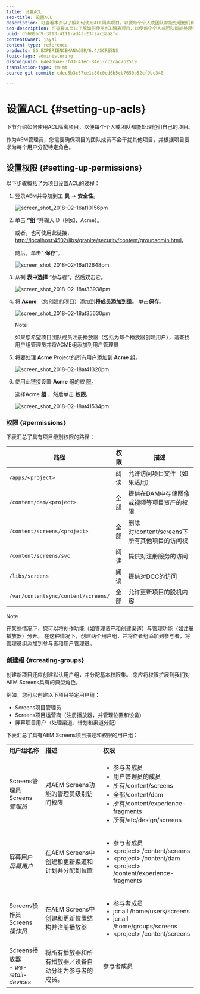 ```yaml
---
title: 设置ACL
seo-title: 设置ACL
description: 可查看本页以了解如何使用ACL隔离项目，以便每个个人或团队都能处理他们自己的项目。
seo-description: 可查看本页以了解如何使用ACL隔离项目，以便每个个人或团队都能处理他们自己的项目。
uuid: d5609bd9-3f13-4f11-ad4f-23c2ac3aa8fc
contentOwner: jsyal
content-type: reference
products: SG_EXPERIENCEMANAGER/6.4/SCREENS
topic-tags: administering
discoiquuid: 64e4d6ae-3fd3-41ec-84e1-cc2cac7b2519
translation-type: tm+mt
source-git-commit: cdec5b3c57ce1c80c0ed6b5cb7650b52cf9bc340

---
```



# 设置ACL {#setting-up-acls}

下节介绍如何使用ACL隔离项目，以便每个个人或团队都能处理他们自己的项目。

作为AEM管理员，您需要确保项目的团队成员不会干扰其他项目，并根据项目要求为每个用户分配特定角色。

## 设置权限 {#setting-up-permissions}

以下步骤概括了为项目设置ACL的过程：

1. 登录AEM并导航到工 **具** → **安全性**。

   ![screen_shot_2018-02-16at10156pm](assets/screen_shot_2018-02-16at10156pm.png)

1. 单击 **“组** ”并输入ID（例如，Acme）。

   或者，也可使用此链接， [http://localhost:4502/libs/granite/security/content/groupadmin.html](http://localhost:4502/libs/granite/security/content/groupadmin.html)。

   随后，单击“ **保存**”。

   ![screen_shot_2018-02-16at12648pm](assets/screen_shot_2018-02-16at12648pm.png)

1. 从列 **表中选择** “参与者”，然后双击它。

   ![screen_shot_2018-02-18at33938pm](assets/screen_shot_2018-02-18at33938pm.png)

1. 将 **Acme** （您创建的项目）添加到**将成员添加到组**。 单击&#x200B;**保存**。

   ![screen_shot_2018-02-18at35630pm](assets/screen_shot_2018-02-18at35630pm.png)

   >[!NOTE]
   >
   >如果您希望项目团队成员注册播放器（包括为每个播放器创建用户），请查找用户组管理员并将ACME组添加到用户管理员

1. 将要处理 **Acme** Project的所有用户添加到 **Acme** 组。

   ![screen_shot_2018-02-18at41320pm](assets/screen_shot_2018-02-18at41320pm.png)

1. 使用此链接设置 **Acme** 组的权 [限](http://localhost:4502/useradmin)。

   选择Acme **组** ，然后单击 **权限**。

   ![screen_shot_2018-02-18at41534pm](assets/screen_shot_2018-02-18at41534pm.png)

### 权限 {#permissions}

下表汇总了具有项目级别权限的路径：

| **路径** | **权限** | **描述** |
|---|---|---|
| `/apps/<project>` | 阅读 | 允许访问项目文件（如果适用） |
| `/content/dam/<project>` | 全部 | 提供在DAM中存储图像或视频等项目资产的权限 |
| `/content/screens/<project>` | 全部 | 删除对/content/screens下所有其他项目的访问权 |
| `/content/screens/svc` | 阅读 | 提供对注册服务的访问 |
| `/libs/screens` | 阅读 | 提供对DCC的访问 |
| `/var/contentsync/content/screens/` | 全部 | 允许更新项目的脱机内容 |

>[!NOTE]
>
>在某些情况下，您可以将创作功能（如管理资产和创建渠道）与管理功能（如注册播放器）分开。 在这种情况下，创建两个用户组，并将作者组添加到参与者，将管理员组添加到参与者和用户管理员。

### 创建组 {#creating-groups}

创建新项目还应创建默认用户组，并分配基本权限集。 您应将权限扩展到我们对AEM Screens具有的典型角色。

例如，您可以创建以下项目特定用户组：

* Screens项目管理员
* Screens项目运营商（注册播放器，并管理位置和设备）
* 屏幕项目用户（处理渠道、计划和渠道分配）

下表汇总了具有AEM Screens项目描述和权限的用户组：

<table> 
 <tbody>
  <tr>
   <td><strong>用户组名称</strong></td> 
   <td><strong>描述</strong></td> 
   <td><strong>权限</strong></td> 
  </tr>
  <tr>
   <td>Screens管理员<br /> Screens <em>管理员</em></td> 
   <td>对AEM Screens功能的管理员级别访问权限</td> 
   <td>
    <ul> 
     <li>参与者成员</li> 
     <li>用户管理员的成员</li> 
     <li>所有/content/screens</li> 
     <li>全部/content/dam</li> 
     <li>所有/content/experience-fragments</li> 
     <li>所有/etc/design/screens</li> 
    </ul> </td> 
  </tr>
  <tr>
   <td>屏幕用户<br /><em>屏幕用户</em></td> 
   <td>在AEM Screens中创建和更新渠道和计划并分配到位置</td> 
   <td>
    <ul> 
     <li>参与者成员</li> 
     <li>&lt;project&gt; /content/screens</li> 
     <li>&lt;project&gt; /content/dam</li> 
     <li>&lt;project&gt; /content/experience-fragments</li> 
    </ul> </td> 
  </tr>
  <tr>
   <td>Screens操作员<br /> Screens <em>操作员</em></td> 
   <td>在AEM Screens中创建和更新位置结构并注册播放器</td> 
   <td>
    <ul> 
     <li>参与者成员</li> 
     <li>jcr:all /home/users/screens</li> 
     <li>jcr:all /home/groups/screens</li> 
     <li>&lt;project&gt; /content/screens</li> 
    </ul> </td> 
  </tr>
  <tr>
   <td>Screens播放器<br /> - <em>we-retail-devices</em></td> 
   <td>将所有播放器和所有播放器／设备自动分组为参与者的成员。</td> 
   <td><p> 参与者成员</p> </td> 
  </tr>
 </tbody>
</table>

